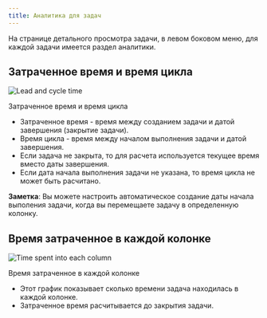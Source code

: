 ```yaml
---
title: Аналитика для задач
---
```


На странице детального просмотра задачи, в левом боковом меню, для каждой задачи имеется раздел аналитики.

Затраченное время и время цикла
-------------------------------

![Lead and cycle time](/images/v1/task-lead-cycle-time.png)

Затраченное время и время цикла

-   Затраченное время - время между созданием задачи и датой завершения (закрытие задачи).
-   Время цикла - время между началом выполнения задачи и датой завершения.
-   Если задача не закрыта, то для расчета используется текущее время вместо даты завершения.
-   Если дата начала выполнения задачи не указана, то время цикла не может быть расчитано.


**Заметка**: Вы можете настроить автоматическое создание даты начала выполения задачи, когда вы перемещаете задачу в определенную колонку.

Время затраченное в каждой колонке
----------------------------------

![Time spent into each column](/images/v1/time-into-each-column.png)

Время затраченное в каждой колонке

-   Этот график показывает сколько времени задача находилась в каждой колонке.
-   Затраченное время расчитывается до закрытия задачи.
